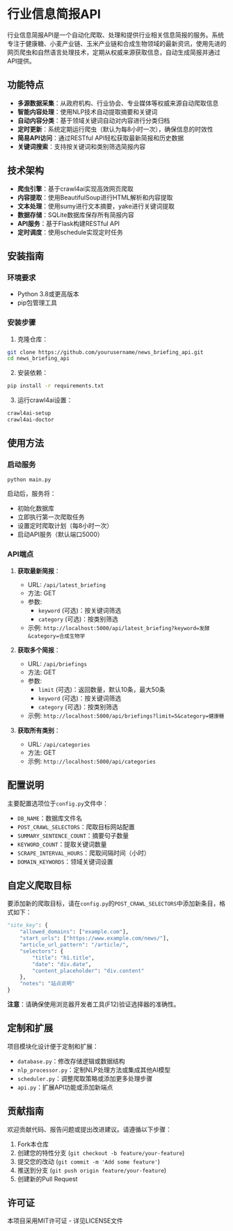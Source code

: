 # 行业信息简报API

行业信息简报API是一个自动化爬取、处理和提供行业相关信息简报的服务。系统专注于健康糖、小麦产业链、玉米产业链和合成生物领域的最新资讯，使用先进的网页爬虫和自然语言处理技术，定期从权威来源获取信息，自动生成简报并通过API提供。

## 功能特点

- **多源数据采集**：从政府机构、行业协会、专业媒体等权威来源自动爬取信息
- **智能内容处理**：使用NLP技术自动提取摘要和关键词
- **自动内容分类**：基于领域关键词自动对内容进行分类归档
- **定时更新**：系统定期运行爬虫（默认为每8小时一次），确保信息的时效性
- **简易API访问**：通过RESTful API轻松获取最新简报和历史数据
- **关键词搜索**：支持按关键词和类别筛选简报内容

## 技术架构

- **爬虫引擎**：基于crawl4ai实现高效网页爬取
- **内容提取**：使用BeautifulSoup进行HTML解析和内容提取
- **文本处理**：使用sumy进行文本摘要，yake进行关键词提取
- **数据存储**：SQLite数据库保存所有简报内容
- **API服务**：基于Flask构建RESTful API
- **定时调度**：使用schedule实现定时任务

## 安装指南

### 环境要求

- Python 3.8或更高版本
- pip包管理工具

### 安装步骤

1. 克隆仓库：

```bash
git clone https://github.com/yourusername/news_briefing_api.git
cd news_briefing_api
```

2. 安装依赖：

```bash
pip install -r requirements.txt
```

3. 运行crawl4ai设置：

```bash
crawl4ai-setup
crawl4ai-doctor
```

## 使用方法

### 启动服务

```bash
python main.py
```

启动后，服务将：
- 初始化数据库
- 立即执行第一次爬取任务
- 设置定时爬取计划（每8小时一次）
- 启动API服务（默认端口5000）

### API端点

1. **获取最新简报**：
   - URL: `/api/latest_briefing`
   - 方法: GET
   - 参数: 
     - `keyword` (可选)：按关键词筛选
     - `category` (可选)：按类别筛选
   - 示例: `http://localhost:5000/api/latest_briefing?keyword=发酵&category=合成生物学`

2. **获取多个简报**：
   - URL: `/api/briefings`
   - 方法: GET
   - 参数: 
     - `limit` (可选)：返回数量，默认10条，最大50条
     - `keyword` (可选)：按关键词筛选
     - `category` (可选)：按类别筛选
   - 示例: `http://localhost:5000/api/briefings?limit=5&category=健康糖`

3. **获取所有类别**：
   - URL: `/api/categories`
   - 方法: GET
   - 示例: `http://localhost:5000/api/categories`

## 配置说明

主要配置选项位于`config.py`文件中：

- `DB_NAME`：数据库文件名
- `POST_CRAWL_SELECTORS`：爬取目标网站配置
- `SUMMARY_SENTENCE_COUNT`：摘要句子数量
- `KEYWORD_COUNT`：提取关键词数量
- `SCRAPE_INTERVAL_HOURS`：爬取间隔时间（小时）
- `DOMAIN_KEYWORDS`：领域关键词设置

## 自定义爬取目标

要添加新的爬取目标，请在`config.py`的`POST_CRAWL_SELECTORS`中添加新条目，格式如下：

```python
"site_key": {
    "allowed_domains": ["example.com"],
    "start_urls": ["https://www.example.com/news/"],
    "article_url_pattern": "/article/",
    "selectors": {
        "title": "h1.title",
        "date": "div.date",
        "content_placeholder": "div.content"
    },
    "notes": "站点说明"
}
```

**注意**：请确保使用浏览器开发者工具(F12)验证选择器的准确性。

## 定制和扩展

项目模块化设计便于定制和扩展：

- `database.py`：修改存储逻辑或数据结构
- `nlp_processor.py`：定制NLP处理方法或集成其他AI模型
- `scheduler.py`：调整爬取策略或添加更多处理步骤
- `api.py`：扩展API功能或添加新端点

## 贡献指南

欢迎贡献代码、报告问题或提出改进建议。请遵循以下步骤：

1. Fork本仓库
2. 创建您的特性分支 (`git checkout -b feature/your-feature`)
3. 提交您的改动 (`git commit -m 'Add some feature'`)
4. 推送到分支 (`git push origin feature/your-feature`)
5. 创建新的Pull Request

## 许可证

本项目采用MIT许可证 - 详见LICENSE文件 